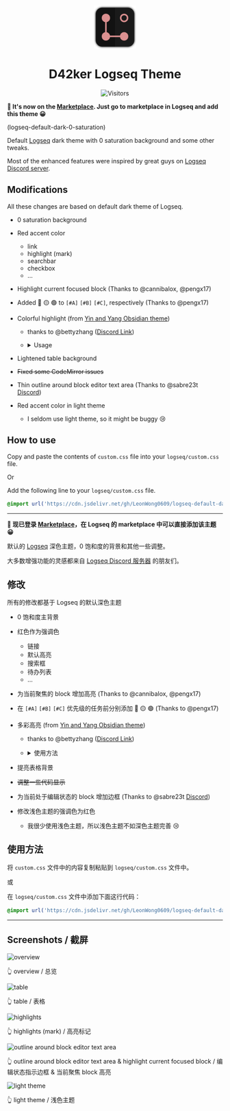 <p align="center">
<img src="./icon.png" alt="D42ker Logseq icon" style="width:20%"/>
</p>

<h1 align="center">D42ker Logseq Theme</h1>

<p align="center">
<img alt="Visitors" src="https://api.visitorbadge.io/api/combined?path=LeonWong0609%2FD42ker-Logseq&labelColor=%231a1a1a&countColor=%23db9090" alt="D42ker Logseq icon"/>
</p>

**🎉 It's now on the [Marketplace](https://github.com/logseq/marketplace). Just go to marketplace in Logseq and add this theme 😀**

(logseq-default-dark-0-saturation)

Default [Logseq](https://logseq.com/) dark theme with 0 saturation background and some other tweaks.

Most of the enhanced features were inspired by great guys on [Logseq Discord server](https://discord.gg/KpN4eHY).

## Modifications

All these changes are based on default dark theme of Logseq.

- 0 saturation background 
- Red accent color
  - link
  - highlight (mark)
  - searchbar
  - checkbox
  - …
- Highlight current focused block (Thanks to @cannibalox, @pengx17)
- Added 🔴 🟡 🟢 to `[#A]` `[#B]` `[#C]`, respectively (Thanks to @pengx17)
- Colorful highlight (from [Yin and Yang Obsidian theme](https://github.com/chetachiezikeuzor/Yin-and-Yang-Theme))
  - thanks to @bettyzhang ([Discord Link](https://discord.com/channels/725182569297215569/756886540038438992/850029658351468574))
    
  - <details>
    <summary>Usage</summary>
    
      - add following code to your `config.edn`
        
        ```
        ["Blue Highlighter" [[:editor/input "<mark class='blue'></mark>" {:backward-pos 7}]]]
        ["Green Highlighter" [[:editor/input "<mark class='green'></mark>" {:backward-pos 7}]]]
        ["Gray Highlighter" [[:edior/input "<mark class='gray'></mark>" {:backward-pos 7}]]]
        ["Grey Highlighter" [[:editor/input "<mark class='grey'></mark>" {:backward-pos 7}]]]
        ["Orange Highlighter" [[:editor/input "<mark class='orange'></mark>" {:backward-pos 7}]]]
        ["Pink Highlighter" [[:editor/input "<mark class='pink'></mark>" {:backward-pos 7}]]]
        ["Red Highlighter" [[:editor/input "<mark class='red'></mark>" {:backward-pos 7}]]]
        ["Yellow Highlighter" [[:editor/input "<mark class='yellow'></mark>" {:backward-pos 7}]]]
        ["Purple Highlighter" [[:editor/input "<mark class='purple'></mark>" {:backward-pos 7}]]]
        ```
        
      - your `config.edn` should look like this
        
        ![image](https://user-images.githubusercontent.com/58762081/121205590-60dca300-c8aa-11eb-99c4-63a2ecc05976.png)
        
      - use `/blue` then select `Blue Highlighter` to apply
        
        ![image](https://user-images.githubusercontent.com/58762081/121207236-b5345280-c8ab-11eb-9d35-5c37469d659e.png)
        
    </details>

- Lightened table background
- ~~Fixed some CodeMirror issues~~
- Thin outline around block editor text area (Thanks to @sabre23t [Discord](https://discord.com/channels/725182569297215569/752845138148982877/857463855948103701))
- Red accent color in light theme
  - I seldom use light theme, so it might be buggy 😢

## How to use

Copy and paste the contents of `custom.css` file into your `logseq/custom.css` file.

Or

Add the following line to your `logseq/custom.css` file.

```css
@import url('https://cdn.jsdelivr.net/gh/LeonWong0609/logseq-default-dark-0-saturation@main/custom.css');
```

***

**🎉 现已登录 [Marketplace](https://github.com/logseq/marketplace)，在 Logseq 的 marketplace 中可以直接添加该主题 😀**

默认的 [Logseq](https://logseq.com/) 深色主题，0 饱和度的背景和其他一些调整。

大多数增强功能的灵感都来自 [Logseq Discord 服务器](https://discord.gg/KpN4eHY) 的朋友们。

## 修改

所有的修改都基于 Logseq 的默认深色主题

- 0 饱和度主背景 
- 红色作为强调色
  - 链接
  - 默认高亮
  - 搜索框
  - 待办列表
  - …
- 为当前聚焦的 block 增加高亮 (Thanks to @cannibalox, @pengx17)
- 在 `[#A]` `[#B]` `[#C]` 优先级的任务前分别添加 🔴 🟡 🟢 (Thanks to @pengx17)
- 多彩高亮 (from [Yin and Yang Obsidian theme](https://github.com/chetachiezikeuzor/Yin-and-Yang-Theme))
  - thanks to @bettyzhang ([Discord Link](https://discord.com/channels/725182569297215569/756886540038438992/850029658351468574))
    
  - <details>
    <summary>使用方法</summary>
    
      - 将以下代码加入到 `config.edn` 中
        
        ```
        ["Blue Highlighter" [[:editor/input "<mark class='blue'></mark>" {:backward-pos 7}]]]
        ["Green Highlighter" [[:editor/input "<mark class='green'></mark>" {:backward-pos 7}]]]
        ["Gray Highlighter" [[:edior/input "<mark class='gray'></mark>" {:backward-pos 7}]]]
        ["Grey Highlighter" [[:editor/input "<mark class='grey'></mark>" {:backward-pos 7}]]]
        ["Orange Highlighter" [[:editor/input "<mark class='orange'></mark>" {:backward-pos 7}]]]
        ["Pink Highlighter" [[:editor/input "<mark class='pink'></mark>" {:backward-pos 7}]]]
        ["Red Highlighter" [[:editor/input "<mark class='red'></mark>" {:backward-pos 7}]]]
        ["Yellow Highlighter" [[:editor/input "<mark class='yellow'></mark>" {:backward-pos 7}]]]
        ["Purple Highlighter" [[:editor/input "<mark class='purple'></mark>" {:backward-pos 7}]]]
        ```
        
      - 添加完成后 `config.edn` 应该看起来像这样
        
        ![image](https://user-images.githubusercontent.com/58762081/121205590-60dca300-c8aa-11eb-99c4-63a2ecc05976.png)
        
      - 编辑模式下使用 `/blue` 命令后，选中 `Blue Highlighter` 来应用
        
        ![image](https://user-images.githubusercontent.com/58762081/121207236-b5345280-c8ab-11eb-9d35-5c37469d659e.png)
        
    </details>

- 提亮表格背景
- ~~调整一些代码显示~~
- 为当前处于编辑状态的 block 增加边框 (Thanks to @sabre23t [Discord](https://discord.com/channels/725182569297215569/752845138148982877/857463855948103701))
- 修改浅色主题的强调色为红色
  - 我很少使用浅色主题，所以浅色主题不如深色主题完善 😢

## 使用方法

将 `custom.css` 文件中的内容复制粘贴到 `logseq/custom.css` 文件中。

或

在 `logseq/custom.css` 文件中添加下面这行代码：

```css
@import url('https://cdn.jsdelivr.net/gh/LeonWong0609/logseq-default-dark-0-saturation@main/custom.css');
```

***

## Screenshots / 截屏

![overview](https://user-images.githubusercontent.com/58762081/123148201-86fd6800-d492-11eb-9550-e3d4a442d1fc.png)

👆 overview / 总览

![table](https://user-images.githubusercontent.com/58762081/123220264-5ce28f00-d500-11eb-9744-edda002f2910.png)

👆 table / 表格

![highlights](https://user-images.githubusercontent.com/58762081/123220405-83a0c580-d500-11eb-8cad-e8dc011b1a13.png)

👆 highlights (mark) / 高亮标记

![outline around block editor text area](https://user-images.githubusercontent.com/58762081/123220763-d67a7d00-d500-11eb-82aa-66faa986908c.png)

👆 outline around block editor text area & highlight current focused block / 编辑状态指示边框 & 当前聚焦 block 高亮

![light theme](https://user-images.githubusercontent.com/58762081/123221022-13df0a80-d501-11eb-939a-16b87f1d7233.png)

👆 light theme / 浅色主题
